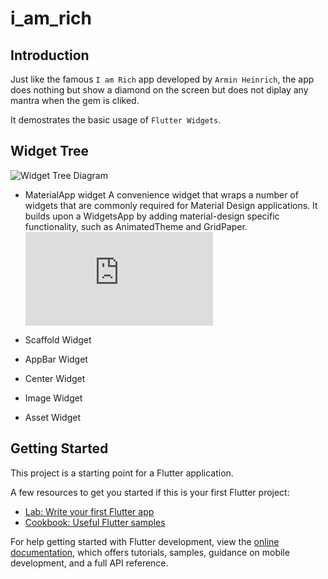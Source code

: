 # i_am_rich

## Introduction
Just like the famous `I am Rich` app developed by `Armin Heinrich`, the app does nothing but show a diamond on the screen but does not diplay any mantra when the gem is cliked.

It demostrates the basic usage of  `Flutter Widgets`.

## Widget Tree
![Widget Tree Diagram](https://user-images.githubusercontent.com/81985376/210165400-89b523de-ff1c-476f-b597-79d444822958.png)

- MaterialApp widget
   A convenience widget that wraps a number of widgets that are commonly required for Material Design applications. It builds upon a WidgetsApp by adding material-design specific functionality, such as AnimatedTheme and GridPaper.
   ![Read Me](https://api.flutter.dev/flutter/material/MaterialApp-class.html)
   
- Scaffold Widget

- AppBar Widget
- Center Widget
- Image Widget
- Asset Widget

## Getting Started

This project is a starting point for a Flutter application.

A few resources to get you started if this is your first Flutter project:

- [Lab: Write your first Flutter app](https://docs.flutter.dev/get-started/codelab)
- [Cookbook: Useful Flutter samples](https://docs.flutter.dev/cookbook)

For help getting started with Flutter development, view the
[online documentation](https://docs.flutter.dev/), which offers tutorials,
samples, guidance on mobile development, and a full API reference.
